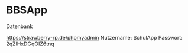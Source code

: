 # BBSApp

Datenbank

https://strawberry-rp.de/phpmyadmin
Nutzername: SchulApp
Passwort: 2qZlHxDGqOIZ6tnq
